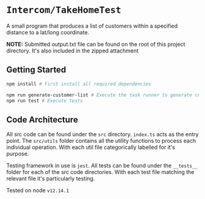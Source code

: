 # `Intercom/TakeHomeTest`

A small program that produces a list of customers within a specified distance to a lat/long coordinate.

**NOTE:** Submitted output.txt file can be found on the root of this project directory. It's also included in the zipped attachment

## Getting Started

```bash
npm install # First install all required dependencies

npm run generate-customer-list # Execute the task runner to generate customer list -> output.txt file appears under ./taskRunners/
npm run test # Execute tests
```

## Code Architecture

All src code can be found under the `src` directory. `index.ts` acts as the entry point. The `src/utils` folder contains all the utility functions to process each individual operation. With each util file categorically labelled for it's purpose.

Testing framework in use is `jest`. All tests can be found under the `__tests__` folder for each of the src code directories. With each test file matching the relevant file it's particularly testing.

Tested on node `v12.14.1`
